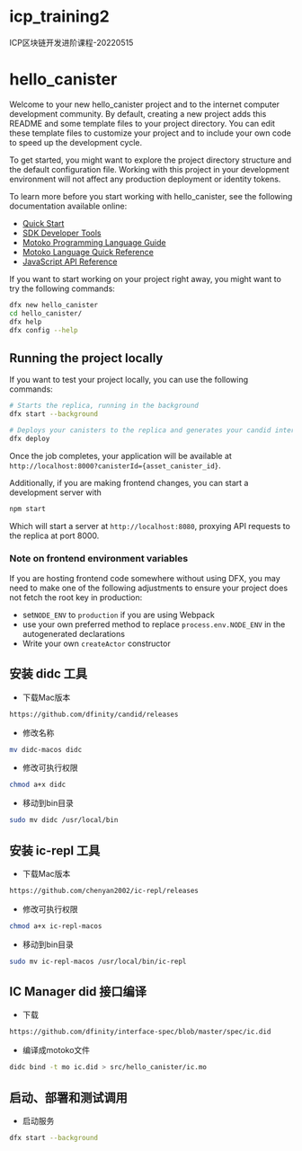 # icp_training2
ICP区块链开发进阶课程-20220515


# hello_canister

Welcome to your new hello_canister project and to the internet computer development community. By default, creating a new project adds this README and some template files to your project directory. You can edit these template files to customize your project and to include your own code to speed up the development cycle.

To get started, you might want to explore the project directory structure and the default configuration file. Working with this project in your development environment will not affect any production deployment or identity tokens.

To learn more before you start working with hello_canister, see the following documentation available online:

- [Quick Start](https://sdk.dfinity.org/docs/quickstart/quickstart-intro.html)
- [SDK Developer Tools](https://sdk.dfinity.org/docs/developers-guide/sdk-guide.html)
- [Motoko Programming Language Guide](https://sdk.dfinity.org/docs/language-guide/motoko.html)
- [Motoko Language Quick Reference](https://sdk.dfinity.org/docs/language-guide/language-manual.html)
- [JavaScript API Reference](https://erxue-5aaaa-aaaab-qaagq-cai.raw.ic0.app)

If you want to start working on your project right away, you might want to try the following commands:

```bash
dfx new hello_canister
cd hello_canister/
dfx help
dfx config --help
```

## Running the project locally

If you want to test your project locally, you can use the following commands:

```bash
# Starts the replica, running in the background
dfx start --background

# Deploys your canisters to the replica and generates your candid interface
dfx deploy
```

Once the job completes, your application will be available at `http://localhost:8000?canisterId={asset_canister_id}`.

Additionally, if you are making frontend changes, you can start a development server with

```bash
npm start
```

Which will start a server at `http://localhost:8080`, proxying API requests to the replica at port 8000.

### Note on frontend environment variables

If you are hosting frontend code somewhere without using DFX, you may need to make one of the following adjustments to ensure your project does not fetch the root key in production:

- set`NODE_ENV` to `production` if you are using Webpack
- use your own preferred method to replace `process.env.NODE_ENV` in the autogenerated declarations
- Write your own `createActor` constructor


## 安装 didc 工具

 * 下载Mac版本
```bash
https://github.com/dfinity/candid/releases
```
 * 修改名称
```bash
mv didc-macos didc
```
 * 修改可执行权限
```bash
chmod a+x didc
```
 * 移动到bin目录
```bash
sudo mv didc /usr/local/bin
```

## 安装 ic-repl 工具

 * 下载Mac版本
```bash
https://github.com/chenyan2002/ic-repl/releases
```
 * 修改可执行权限
```bash
chmod a+x ic-repl-macos
```
 * 移动到bin目录
```bash
sudo mv ic-repl-macos /usr/local/bin/ic-repl
```



## IC Manager did 接口编译

 * 下载
```bash
https://github.com/dfinity/interface-spec/blob/master/spec/ic.did
```

 * 编译成motoko文件
```bash
didc bind -t mo ic.did > src/hello_canister/ic.mo
```

## 启动、部署和测试调用

* 启动服务
```bash
dfx start --background
```

